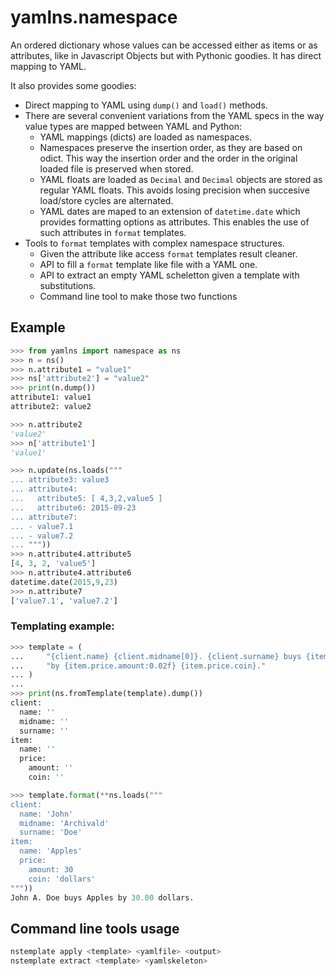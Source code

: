 # yamlns.namespace

An ordered dictionary whose values can be accessed
either as items or as attributes,
like in Javascript Objects but with Pythonic goodies.
It has direct mapping to YAML.

It also provides some goodies:

- Direct mapping to YAML using `dump()` and `load()` methods.
- There are several convenient variations from the YAML specs in the way value types are mapped between YAML and Python:
	- YAML mappings (dicts) are loaded as namespaces.
	- Namespaces preserve the insertion order, as they are based on odict.
      This way the insertion order and the order in the original loaded file is preserved when stored.
    - YAML floats are loaded as `Decimal` and `Decimal` objects are stored as regular YAML floats.
      This avoids losing precision when succesive load/store cycles are alternated.
    - YAML dates are maped to an extension of `datetime.date` which provides formatting options as attributes.
      This enables the use of such attributes in `format` templates.
- Tools to `format` templates with complex namespace structures.
    - Given the attribute like access `format` templates result cleaner.
    - API to fill a `format` template like file with a YAML one.
    - API to extract an empty YAML scheletton given a template with substitutions.
    - Command line tool to make those two functions


## Example

```python
>>> from yamlns import namespace as ns
>>> n = ns()
>>> n.attribute1 = "value1"
>>> ns['attribute2'] = "value2"
>>> print(n.dump())
attribute1: value1
attribute2: value2

>>> n.attribute2
'value2'
>>> n['attribute1']
'value1'

>>> n.update(ns.loads("""
... attribute3: value3
... attribute4:
...   attribute5: [ 4,3,2,value5 ] 
...   attribute6: 2015-09-23
... attribute7:
... - value7.1
... - value7.2
... """))
>>> n.attribute4.attribute5
[4, 3, 2, 'value5']
>>> n.attribute4.attribute6
datetime.date(2015,9,23)
>>> n.attribute7
['value7.1', 'value7.2']
```

### Templating example:

```python
>>> template = (
... 	"{client.name} {client.midname[0]}. {client.surname} buys {item.name} "
...     "by {item.price.amount:0.02f} {item.price.coin}."
... )
...
>>> print(ns.fromTemplate(template).dump())
client:
  name: ''
  midname: ''
  surname: ''
item:
  name: ''
  price:
    amount: ''
    coin: ''

>>> template.format(**ns.loads("""
client:
  name: 'John'
  midname: 'Archivald'
  surname: 'Doe'
item:
  name: 'Apples'
  price:
    amount: 30
    coin: 'dollars'
"""))
John A. Doe buys Apples by 30.00 dollars.

```

## Command line tools usage

```bash
nstemplate apply <template> <yamlfile> <output>
nstemplate extract <template> <yamlskeleton>
```


